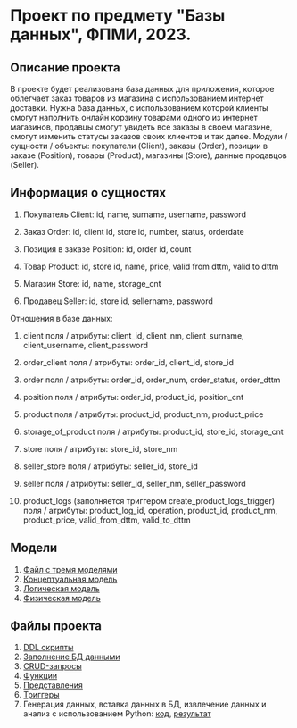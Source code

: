 # Проект по предмету "Базы данных", ФПМИ, 2023.

## Описание проекта
В проекте будет реализована база данных для приложения, которое облегчает заказ товаров из магазина с использованием интернет доставки.
Нужна база данных, с использованием которой клиенты смогут наполнить онлайн корзину товарами одного из интернет магазинов,
продавцы смогут увидеть все заказы в своем магазине, смогут изменить статусы заказов своих клиентов и так далее.
Модули / сущности / объекты: покупатели (Client), заказы (Order), позиции в заказе (Position),
товары (Product), магазины (Store), данные продавцов (Seller).
 
## Информация о сущностях
1. Покупатель Client:
id, name, surname, username, password

2. Заказ Order:
id, client id, store id, number, status, orderdate

3. Позиция в заказе Position:
id, order id, count

4. Товар Product:
id, store id, name, price, valid from dttm, valid to dttm

5. Магазин Store:
id, name, storage_cnt

6. Продавец Seller:
id, store id, sellername, password



Отношения в базе данных:
1) client
поля / атрибуты: client_id, client_nm, client_surname, client_username, client_password

2) order_client
поля / атрибуты: order_id, client_id, store_id

3) order
поля / атрибуты: order_id, order_num, order_status, order_dttm

4) position
поля / атрибуты: order_id, product_id, position_cnt

5) product
поля / атрибуты: product_id, product_nm, product_price

6) storage_of_product
поля / атрибуты: product_id, store_id, storage_cnt

7) store
поля / атрибуты: store_id, store_nm

8) seller_store
поля / атрибуты: seller_id, store_id

9) seller
поля / атрибуты: seller_id, seller_nm, seller_password

10) product_logs (заполняется триггером create_product_logs_trigger)
поля / атрибуты: product_log_id, operation, product_id, product_nm, product_price, valid_from_dttm, valid_to_dttm

## Модели
1. [Файл с тремя моделями](https://github.com/Tanitum/Database_project_2023/blob/main/docs/models.pdf)
2. [Концептуальная модель](https://github.com/Tanitum/Database_project_2023/blob/main/docs/conceptual-model.png)
4. [Логическая модель](https://github.com/Tanitum/Database_project_2023/blob/main/docs/logical-model.png)
4. [Физическая модель](https://github.com/Tanitum/Database_project_2023/blob/main/docs/physical-model.png)

## Файлы проекта
1. [DDL скрипты](https://github.com/Tanitum/Database_project_2023/blob/main/scripts/CreateDB.sql)
2. [Заполнение БД данными](https://github.com/Tanitum/Database_project_2023/blob/main/scripts/InsertsDB.sql)
3. [CRUD-запросы](https://github.com/Tanitum/Database_project_2023/blob/main/scripts/CRUD_requests.sql)
4. [Функции](https://github.com/Tanitum/Database_project_2023/blob/main/scripts/Functions.sql)
5. [Представления](https://github.com/Tanitum/Database_project_2023/blob/main/scripts/Views.sql)
6. [Триггеры](https://github.com/Tanitum/Database_project_2023/blob/main/scripts/Triggers.sql)
7. Генерация данных, вставка данных в БД, извлечение данных и анализ с использованием Python: [код](https://github.com/Tanitum/Database_project_2023/blob/main/analysis/analysis.py), [результат](https://github.com/Tanitum/Database_project_2023/blob/main/analysis/analysis.ipynb)


